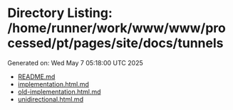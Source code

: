 # Directory Listing: /home/runner/work/www/www/processed/pt/pages/site/docs/tunnels
Generated on: Wed May  7 05:18:00 UTC 2025

- [README.md](README.md)
- [implementation.html.md](implementation.html.md)
- [old-implementation.html.md](old-implementation.html.md)
- [unidirectional.html.md](unidirectional.html.md)
